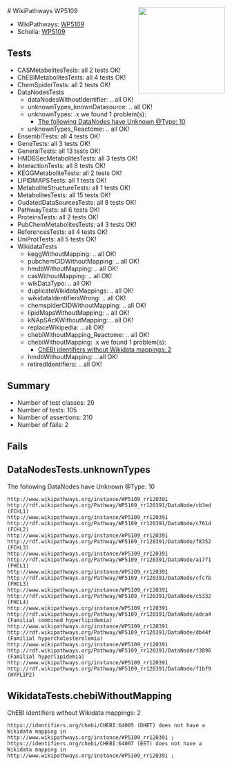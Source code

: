 <img style="float: right; width: 200px" src="https://upload.wikimedia.org/wikipedia/commons/thumb/8/83/Wplogo_with_text_500.png/640px-Wplogo_with_text_500.png" />
# WikiPathways WP5109

* WikiPathways: [WP5109](https://new.wikipathways.org/pathways/WP5109)
* Scholia: [WP5109](https://scholia.toolforge.org/wikipathways/WP5109)
## Tests
* CASMetabolitesTests: all 2 tests OK!
* ChEBIMetabolitesTests: all 4 tests OK!
* ChemSpiderTests: all 2 tests OK!
* DataNodesTests
    * dataNodesWithoutIdentifier: .. all OK!
    * unknownTypes_knownDatasource: .. all OK!
    * unknownTypes: .x we found 1 problem(s):
        * [The following DataNodes have Unknown @Type: 10](#ef950831)
    * unknownTypes_Reactome: .. all OK!
* EnsemblTests: all 4 tests OK!
* GeneTests: all 3 tests OK!
* GeneralTests: all 13 tests OK!
* HMDBSecMetabolitesTests: all 3 tests OK!
* InteractionTests: all 8 tests OK!
* KEGGMetaboliteTests: all 2 tests OK!
* LIPIDMAPSTests: all 1 tests OK!
* MetaboliteStructureTests: all 1 tests OK!
* MetabolitesTests: all 15 tests OK!
* OudatedDataSourcesTests: all 8 tests OK!
* PathwayTests: all 6 tests OK!
* ProteinsTests: all 2 tests OK!
* PubChemMetabolitesTests: all 3 tests OK!
* ReferencesTests: all 4 tests OK!
* UniProtTests: all 5 tests OK!
* WikidataTests
    * keggWithoutMapping: .. all OK!
    * pubchemCIDWithoutMapping: .. all OK!
    * hmdbWithoutMapping: .. all OK!
    * casWithoutMapping: .. all OK!
    * wikDataTypo: .. all OK!
    * duplicateWikidataMappings: .. all OK!
    * wikidataIdentifiersWrong: .. all OK!
    * chemspiderCIDWithoutMapping: .. all OK!
    * lipidMapsWithoutMapping: .. all OK!
    * kNApSAcKWithoutMapping: .. all OK!
    * replaceWikipedia: .. all OK!
    * chebiWithoutMapping_Reactome: .. all OK!
    * chebiWithoutMapping: .x we found 1 problem(s):
        * [ChEBI identifiers without Wikidata mappings: 2](#a8d554ce)
    * hmdbWithoutMapping: .. all OK!
    * retiredIdentifiers: .. all OK!


## Summary

* Number of test classes: 20
* Number of tests: 105
* Number of assertions: 210
* Number of fails: 2

## Fails

<a name="ef950831" />

## DataNodesTests.unknownTypes

The following DataNodes have Unknown @Type: 10
```
http://www.wikipathways.org/instance/WP5109_rr120391 http://rdf.wikipathways.org/Pathway/WP5109_rr120391/DataNode/cb3ed (FCHL1)
http://www.wikipathways.org/instance/WP5109_rr120391 http://rdf.wikipathways.org/Pathway/WP5109_rr120391/DataNode/c761d (FCHL2)
http://www.wikipathways.org/instance/WP5109_rr120391 http://rdf.wikipathways.org/Pathway/WP5109_rr120391/DataNode/f8352 (FCHL3)
http://www.wikipathways.org/instance/WP5109_rr120391 http://rdf.wikipathways.org/Pathway/WP5109_rr120391/DataNode/a1771 (FHCL1)
http://www.wikipathways.org/instance/WP5109_rr120391 http://rdf.wikipathways.org/Pathway/WP5109_rr120391/DataNode/cfc7b (FHCL3)
http://www.wikipathways.org/instance/WP5109_rr120391 http://rdf.wikipathways.org/Pathway/WP5109_rr120391/DataNode/c5332 (FHCL4)
http://www.wikipathways.org/instance/WP5109_rr120391 http://rdf.wikipathways.org/Pathway/WP5109_rr120391/DataNode/adca4 (Familial combined hyperlipidemia)
http://www.wikipathways.org/instance/WP5109_rr120391 http://rdf.wikipathways.org/Pathway/WP5109_rr120391/DataNode/db44f (Familial hypercholesterolemia)
http://www.wikipathways.org/instance/WP5109_rr120391 http://rdf.wikipathways.org/Pathway/WP5109_rr120391/DataNode/f3896 (Familial hyperlipidemia)
http://www.wikipathways.org/instance/WP5109_rr120391 http://rdf.wikipathways.org/Pathway/WP5109_rr120391/DataNode/f1bf9 (HYPLIP2)
```

<a name="a8d554ce" />

## WikidataTests.chebiWithoutMapping

ChEBI identifiers without Wikidata mappings: 2
```
https://identifiers.org/chebi/CHEBI:64005 (DHET) does not have a Wikidata mapping in http://www.wikipathways.org/instance/WP5109_rr120391 ; 
https://identifiers.org/chebi/CHEBI:64007 (EET) does not have a Wikidata mapping in http://www.wikipathways.org/instance/WP5109_rr120391 ; 
```

